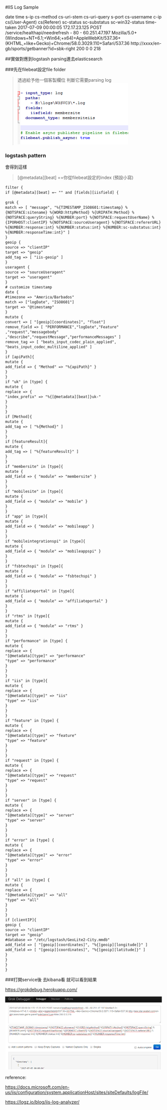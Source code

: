 #IIS Log Sample

date time s-ip cs-method cs-uri-stem cs-uri-query s-port cs-username c-ip cs(User-Agent) cs(Referer) sc-status sc-substatus sc-win32-status time-taken
2017-07-09 00:00:05 172.17.23.125 POST /service/healthapi/needrefresh - 80 - 60.251.47.197 Mozilla/5.0+(Windows+NT+6.1;+Win64;+x64)+AppleWebKit/537.36+(KHTML,+like+Gecko)+Chrome/58.0.3029.110+Safari/537.36 http://xxxx/en-gb/sports/getbanner?id=sbk-right 200 0 0 218



##實做對應到logstash parsing進去elasticsearch

###先在filebeat設定file folder
>透過給予他一個客製欄位 判斷它需要parsing log
![](/assets/fileBeatConfig.png)


### logstash pattern
會得到這樣

>[@metadata][beat] ==你從filebeat設定的index (預設小寫)

```
filter {
if [@metadata][beat] =~ "" and [fields][iisfield] {

grok {
match => [ "message", "%{TIMESTAMP_ISO8601:timestamp} %{NOTSPACE:sitename} %{WORD:httpMethod} %{URIPATH:Method} %{NOTSPACE:queryString} %{NUMBER:port} %{NOTSPACE:requestUserName} %{IPORHOST:clientIP} %{NOTSPACE:sourceUseragent} %{NOTSPACE:refererURL} %{NUMBER:response:int} %{NUMBER:status:int} %{NUMBER:sc-substatus:int} %{NUMBER:responseTime:int}" ]
}
geoip {
source => "clientIP"
target => "geoip"
add_tag => [ "iis-geoip" ]
}
useragent {
source => "sourceUseragent"
target => "useragent"
}
# customize timestamp
date {
#timezone => "America/Barbados"
match => ["logDate", "ISO8601"]
target => "@timestamp"
}
mutate {
convert => [ "[geoip][coordinates]", "float"]
remove_field => [ "PERFORMANCE","logDate","Feature" ,"request","messagebody" ,"describe","requestMessage","performanceMessages" ]
remove_tag => [ "beats_input_codec_plain_applied", "beats_input_codec_multiline_applied" ]
}
if [apiPath]{
mutate {
add_field => { "Method" => "%{apiPath}" }
}
}
if "uk" in [type] {
mutate {
replace => {
"index_prefix" => "%{[@metadata][beat]}uk-"
}
}
}
if [Method]{
mutate {
add_tag => [ "%{Method}" ]
}
}
if [featureResult]{
mutate {
add_tag => [ "%{featureResult}" ]
}
}
if "membersite" in [type]{
mutate {
add_field => { "module" => "membersite" }
}
}
if "mobilesite" in [type]{
mutate {
add_field => { "module" => "mobile" }
}
}
if "app" in [type]{
mutate {
add_field => { "module" => "mobileapp" }
}
}
if "mobileintegrationspi" in [type]{
mutate {
add_field => { "module" => "mobileappspi" }
}
}
if "fsbtechspi" in [type]{
mutate {
add_field => { "module" => "fsbtechspi" }
}
}
if "affiliateportal" in [type]{
mutate {
add_field => { "module" => "affiliateportal" }
}
}
if "rtms" in [type]{
mutate {
add_field => { "module" => "rtms" }
}
}
if "performance" in [type] {
mutate {
replace => {
"[@metadata][type]" => "performance"
"type" => "performance"
}
}
}
if "iis" in [type]{
mutate {
replace => {
"[@metadata][type]" => "iis"
"type" => "iis"
}
}
}
if "feature" in [type] {
mutate {
replace => {
"[@metadata][type]" => "feature"
"type" => "feature"
}
}
}
if "request" in [type] {
mutate {
replace => {
"[@metadata][type]" => "request"
"type" => "request"
}
}
}
if "server" in [type] {
mutate {
replace => {
"[@metadata][type]" => "server"
"type" => "server"
}
}
}
if "error" in [type] {
mutate {
replace => {
"[@metadata][type]" => "error"
"type" => "error"
}
}
}
if "all" in [type] {
mutate {
replace => {
"[@metadata][type]" => "all"
"type" => "all"
}
}
}
if [clientIP]{
geoip {
source => "clientIP"
target => "geoip"
#database => "/etc/logstash/GeoLite2-City.mmdb"
add_field => [ "[geoip][coordinates]", "%{[geoip][longitude]}" ]
add_field => [ "[geoip][coordinates]", "%{[geoip][latitude]}" ]
}
}
}
}
```

###打開service後 去kibana看 就可以看到結果

https://grokdebug.herokuapp.com/


![](/assets/grokDebug.png)

reference:


https://docs.microsoft.com/en-us/iis/configuration/system.applicationHost/sites/siteDefaults/logFile/

https://logz.io/blog/iis-log-analyzer/